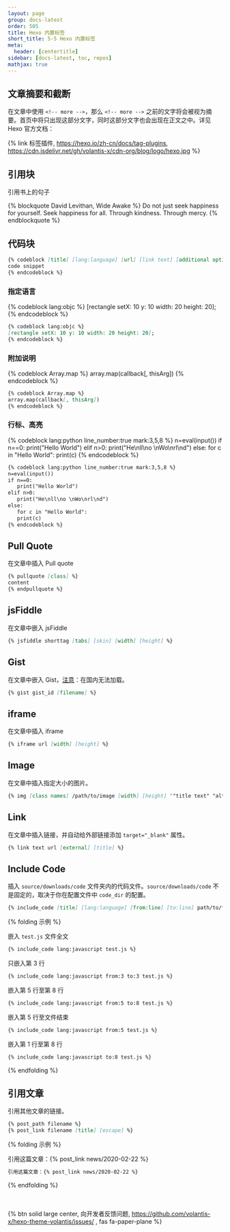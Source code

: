 ```yaml
---
layout: page
group: docs-latest
order: 505
title: Hexo 内置标签
short_title: 5-5 Hexo 内置标签
meta:
  header: [centertitle]
sidebar: [docs-latest, toc, repos]
mathjax: true
---
```


## 文章摘要和截断

在文章中使用 `<!-- more -->`，那么 `<!-- more -->` 之前的文字将会被视为摘要。首页中将只出现这部分文字，同时这部分文字也会出现在正文之中。详见 Hexo 官方文档：

{% link 标签插件, https://hexo.io/zh-cn/docs/tag-plugins, https://cdn.jsdelivr.net/gh/volantis-x/cdn-org/blog/logo/hexo.jpg %}


## 引用块

引用书上的句子

{% blockquote David Levithan, Wide Awake %}
Do not just seek happiness for yourself. Seek happiness for all. Through kindness. Through mercy.
{% endblockquote %}

## 代码块

```md
{% codeblock [title] [lang:language] [url] [link text] [additional options] %}
code snippet
{% endcodeblock %}
```

### 指定语言

{% codeblock lang:objc %}
[rectangle setX: 10 y: 10 width: 20 height: 20];
{% endcodeblock %}

```md example.md:
{% codeblock lang:objc %}
[rectangle setX: 10 y: 10 width: 20 height: 20];
{% endcodeblock %}
```

### 附加说明

{% codeblock Array.map %}
array.map(callback[, thisArg])
{% endcodeblock %}

```md example.md:
{% codeblock Array.map %}
array.map(callback[, thisArg])
{% endcodeblock %}
```

### 行标、高亮

{% codeblock lang:python line_number:true mark:3,5,8 %}
n=eval(input())
if n==0:
   print("Hello World")
elif n>0:
   print("He\nll\no \nWo\nrl\nd")
else:
   for c in "Hello World":
   print(c)
{% endcodeblock %}

```md example.md:
{% codeblock lang:python line_number:true mark:3,5,8 %}
n=eval(input())
if n==0:
   print("Hello World")
elif n>0:
   print("He\nll\no \nWo\nrl\nd")
else:
   for c in "Hello World":
   print(c)
{% endcodeblock %}
```

## Pull Quote
在文章中插入 Pull quote
```md example.md:
{% pullquote [class] %}
content
{% endpullquote %}
```

## jsFiddle
在文章中嵌入 jsFiddle
```md example.md:
{% jsfiddle shorttag [tabs] [skin] [width] [height] %}
```

## Gist
在文章中嵌入 Gist，<u>注意</u>：在国内无法加载。
```md example.md:
{% gist gist_id [filename] %}
```

## iframe
在文章中插入 iframe
```md example.md:
{% iframe url [width] [height] %}
```

## Image
在文章中插入指定大小的图片。
```md example.md:
{% img [class names] /path/to/image [width] [height] '"title text" "alt text"' %}
```

## Link
在文章中插入链接，并自动给外部链接添加 `target="_blank"` 属性。
```md example.md:
{% link text url [external] [title] %}
```

## Include Code
插入 `source/downloads/code` 文件夹内的代码文件。`source/downloads/code` 不是固定的，取决于你在配置文件中 `code_dir` 的配置。
```md example.md:
{% include_code [title] [lang:language] [from:line] [to:line] path/to/file %}
```

{% folding 示例 %}

嵌入 `test.js` 文件全文
```md
{% include_code lang:javascript test.js %}
```
只嵌入第 3 行
```md
{% include_code lang:javascript from:3 to:3 test.js %}
```
嵌入第 5 行至第 8 行
```md
{% include_code lang:javascript from:5 to:8 test.js %}
```
嵌入第 5 行至文件结束
```md
{% include_code lang:javascript from:5 test.js %}
```
嵌入第 1 行至第 8 行
```md
{% include_code lang:javascript to:8 test.js %}
```

{% endfolding %}

## 引用文章

引用其他文章的链接。

```md
{% post_path filename %}
{% post_link filename [title] [escape] %}
```

{% folding 示例 %}

引用这篇文章：{% post_link news/2020-02-22 %}

```md example.md:
引用这篇文章：{% post_link news/2020-02-22 %}
```
{% endfolding %}

<br><br>{% btn solid large center, 向开发者反馈问题, https://github.com/volantis-x/hexo-theme-volantis/issues/ , fas fa-paper-plane %}
